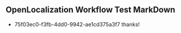 ## OpenLocalization Workflow Test MarkDown
* 75f03ec0-f3fb-4dd0-9942-ae1cd375a3f7 
thanks!<!--HONumber=Mar16_HO4-->

